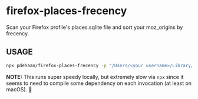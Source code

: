 # firefox-places-frecency

Scan your Firefox profile's places.sqlite file and sort your moz_origins by frecency.

## USAGE

```sh
npx pdehaan/firefox-places-frecency -p "/Users/<your username>/Library/Application Support/Firefox/Profiles/<some profile dir>/places.sqlite"
```

**NOTE:** This runs super speedy locally, but extremely slow via `npx` since it seems to need to compile some dependency on each invocation (at least on macOS). :shrug:
